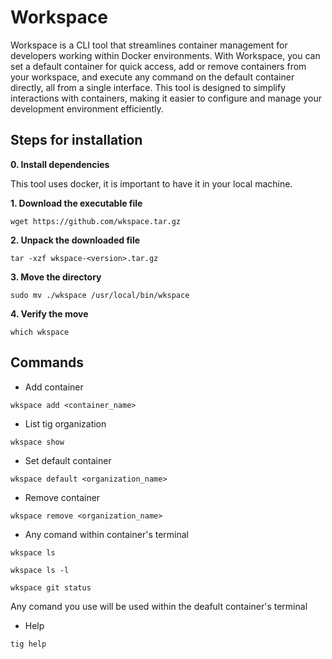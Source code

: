 # Workspace

Workspace is a CLI tool that streamlines container management for developers working within Docker environments. With Workspace, you can set a default container for quick access, add or remove containers from your workspace, and execute any command on the default container directly, all from a single interface. This tool is designed to simplify interactions with containers, making it easier to configure and manage your development environment efficiently.

## Steps for installation

**0. Install dependencies**

This tool uses docker, it is important to have it in your local machine.

**1. Download the executable file**
```
wget https://github.com/wkspace.tar.gz
```

**2. Unpack the downloaded file**
```
tar -xzf wkspace-<version>.tar.gz
```

**3. Move the directory**
```
sudo mv ./wkspace /usr/local/bin/wkspace
```

**4. Verify the move**
```
which wkspace
```

## Commands

- Add container
```
wkspace add <container_name>
```

- List tig organization
```
wkspace show
```

- Set default container
```
wkspace default <organization_name>
```

- Remove container
```
wkspace remove <organization_name>
```

- Any comand within container's terminal
```
wkspace ls
```

```
wkspace ls -l
```

```
wkspace git status
```

Any comand you use will be used within the deafult container's terminal

- Help
```
tig help
```